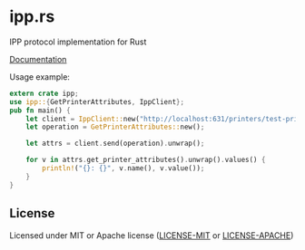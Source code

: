 # ipp.rs

IPP protocol implementation for Rust

[Documentation](https://docs.rs/ipp)

Usage example:

```rust
extern crate ipp;
use ipp::{GetPrinterAttributes, IppClient};
pub fn main() {
    let client = IppClient::new("http://localhost:631/printers/test-printer");
    let operation = GetPrinterAttributes::new();

    let attrs = client.send(operation).unwrap();

    for v in attrs.get_printer_attributes().unwrap().values() {
        println!("{}: {}", v.name(), v.value());
    }
}
```

## License

Licensed under MIT or Apache license ([LICENSE-MIT](https://opensource.org/licenses/MIT) or [LICENSE-APACHE](https://opensource.org/licenses/Apache-2.0))

